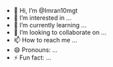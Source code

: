 - 👋 Hi, I’m @Imran10mgt
- 👀 I’m interested in ...
- 🌱 I’m currently learning ...
- 💞️ I’m looking to collaborate on ...
- 📫 How to reach me ...
- 😄 Pronouns: ...
- ⚡ Fun fact: ...

<!---
Imran10mgt/Imran10mgt is a ✨ special ✨ repository because its `README.md` (this file) appears on your GitHub profile.
You can click the Preview link to take a look at your changes.
--->
